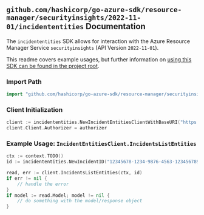 
## `github.com/hashicorp/go-azure-sdk/resource-manager/securityinsights/2022-11-01/incidententities` Documentation

The `incidententities` SDK allows for interaction with the Azure Resource Manager Service `securityinsights` (API Version `2022-11-01`).

This readme covers example usages, but further information on [using this SDK can be found in the project root](https://github.com/hashicorp/go-azure-sdk/tree/main/docs).

### Import Path

```go
import "github.com/hashicorp/go-azure-sdk/resource-manager/securityinsights/2022-11-01/incidententities"
```


### Client Initialization

```go
client := incidententities.NewIncidentEntitiesClientWithBaseURI("https://management.azure.com")
client.Client.Authorizer = authorizer
```


### Example Usage: `IncidentEntitiesClient.IncidentsListEntities`

```go
ctx := context.TODO()
id := incidententities.NewIncidentID("12345678-1234-9876-4563-123456789012", "example-resource-group", "workspaceValue", "incidentIdValue")

read, err := client.IncidentsListEntities(ctx, id)
if err != nil {
	// handle the error
}
if model := read.Model; model != nil {
	// do something with the model/response object
}
```

